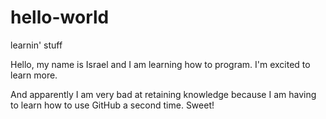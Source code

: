 # hello-world
learnin' stuff

Hello, my name is Israel and I am learning how to program. I'm excited to learn more.

And apparently I am very bad at retaining knowledge because I am having to learn how to use GitHub a second time. Sweet!
